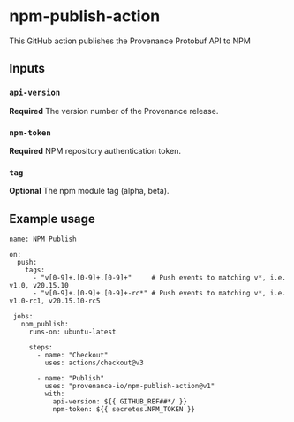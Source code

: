 # npm-publish-action

This GitHub action publishes the Provenance Protobuf API to NPM

## Inputs

### `api-version`

**Required** The version number of the Provenance release.

### `npm-token`

**Required** NPM repository authentication token.


### `tag`

**Optional** The npm module tag (alpha, beta).

## Example usage

```
name: NPM Publish

on:
  push:
    tags:
      - "v[0-9]+.[0-9]+.[0-9]+"     # Push events to matching v*, i.e. v1.0, v20.15.10
      - "v[0-9]+.[0-9]+.[0-9]+-rc*" # Push events to matching v*, i.e. v1.0-rc1, v20.15.10-rc5

 jobs:
   npm_publish:
     runs-on: ubuntu-latest

     steps:
       - name: "Checkout"
         uses: actions/checkout@v3

       - name: "Publish"
         uses: "provenance-io/npm-publish-action@v1"
         with:
           api-version: ${{ GITHUB_REF##*/ }}
           npm-token: ${{ secretes.NPM_TOKEN }}

```